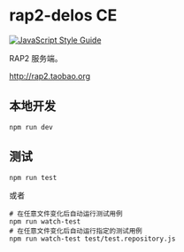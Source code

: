 # rap2-delos CE

[![JavaScript Style Guide](https://img.shields.io/badge/code_style-standard-brightgreen.svg)](https://standardjs.com)

RAP2 服务端。

http://rap2.taobao.org

## 本地开发

```
npm run dev
```

## 测试

```
npm run test
```

或者

```
# 在任意文件变化后自动运行测试用例
npm run watch-test
# 在任意文件变化后自动运行指定的测试用例
npm run watch-test test/test.repository.js
```

